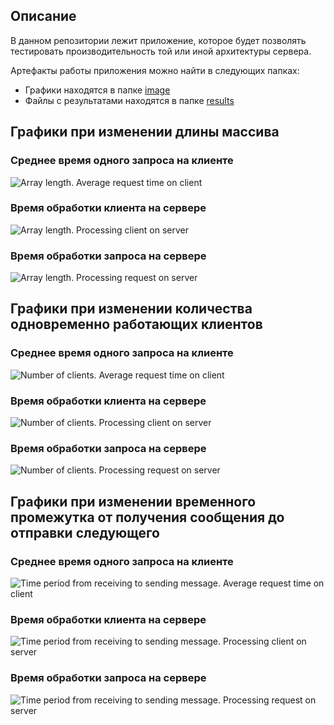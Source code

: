 ## Описание

В данном репозитории лежит приложение, которое будет позволять тестировать производительность той или иной архитектуры сервера.

Артефакты работы приложения можно найти в следующих папках:
- Графики находятся в папке [image](/images)
- Файлы с результатами находятся в папке [results](/results)

## Графики при изменении длины массива

### Среднее время одного запроса на клиенте

![Array length. Average request time on client](images/array_length_average_request_time_on_client.png)

### Время обработки клиента на сервере

![Array length. Processing client on server](images/array_length_processing_client_on_server.png)

### Время обработки запроса на сервере

![Array length. Processing request on server](images/array_length_processing_request_on_server.png)

## Графики при изменении количества одновременно работающих клиентов

### Среднее время одного запроса на клиенте

![Number of clients. Average request time on client](images/number_of_clients_average_request_time_on_client.png)

### Время обработки клиента на сервере

![Number of clients. Processing client on server](images/number_of_clients_processing_client_on_server.png)

### Время обработки запроса на сервере

![Number of clients. Processing request on server](images/number_of_clients_processing_request_on_server.png)

## Графики при изменении временного промежутка от получения сообщения до отправки следующего

### Среднее время одного запроса на клиенте

![Time period from receiving to sending message. Average request time on client](images/time_period_from_receiving_to_sending_message_average_request_time_on_client.png)

### Время обработки клиента на сервере

![Time period from receiving to sending message. Processing client on server](images/time_period_from_receiving_to_sending_message_processing_client_on_server.png)

### Время обработки запроса на сервере

![Time period from receiving to sending message. Processing request on server](images/time_period_from_receiving_to_sending_message_processing_request_on_server.png)
